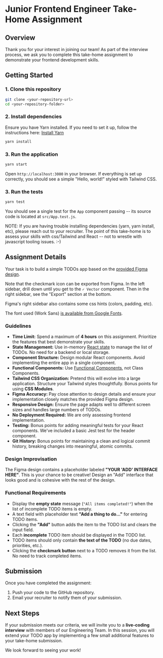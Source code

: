 # Junior Frontend Engineer Take-Home Assignment

## Overview
Thank you for your interest in joining our team! As part of the interview process, we ask you to complete this take-home assignment to demonstrate your frontend development skills.

## Getting Started
### 1. Clone this repository
```sh
git clone <your-repository-url>
cd <your-repository-folder>
```

### 2. Install dependencies
Ensure you have Yarn installed. If you need to set it up, follow the instructions here: [Install Yarn](https://classic.yarnpkg.com/lang/en/docs/install/)

```sh
yarn install
```

### 3. Run the application
```sh
yarn start
```

Open `http://localhost:3000` in your browser. If everything is set up correctly, you should see a simple "Hello, world!" styled with Tailwind CSS.

### 3. Run the tests
```sh
yarn test
```

You should see a single test for the `App` component passing -- its source code is located at `src/App.test.js`.

NOTE: If you are having trouble installing dependencies (yarn, yarn install, etc), please reach out to your recruiter. The point of this take-home is to assess your skills with css/Tailwind and React -- not to wrestle with javascript tooling issues. :-)

## Assignment Details
Your task is to build a simple TODOs app based on the [provided Figma design](https://www.figma.com/design/5RT4wkKtnFMdKimX0963YA/Shiplify-Interview-Task).

Note that the checkmark icon can be exported from Figma. In the left sidebar, drill down until you get to the <code>✓ Vector</code> component. Then in the right sidebar, see the "Export" section at the bottom.

Figma's right sidebar also contains some css hints (colors, padding, etc).

The font used (Work Sans) [is available from Google Fonts](https://fonts.google.com/specimen/Work+Sans).

### Guidelines
- **Time Limit:** Spend a maximum of **4 hours** on this assignment. Prioritize the features that best demonstrate your skills.
- **State Management:** Use in-memory [React state](https://react.dev/reference/react/useState) to manage the list of TODOs. No need for a backend or local storage.
- **Component Structure:** Design modular React components. Avoid implementing the entire app in a single component.
- **Functional Components:** Use [Functional Components](https://www.twilio.com/en-us/blog/react-choose-functional-components), not Class Components.
- **Tailwind CSS Organization:** Pretend this will evolve into a large application. Structure your Tailwind styles thoughtfully. Bonus points for using **CSS Modules**.
- **Figma Accuracy:** Pay close attention to design details and ensure your implementation closely matches the provided Figma design.
- **Responsive Design:** Ensure the page adapts well to different screen sizes and handles large numbers of TODOs.
- **No Deployment Required:** We are only assessing frontend implementation.
- **Testing:** Bonus points for adding meaningful tests for your React components. We've included a basic Jest test for the header component.
- **Git History:** Bonus points for maintaining a clean and logical commit history, breaking changes into meaningful, atomic commits.

### Design Improvisation
The Figma design contains a placeholder labeled **"YOUR 'ADD' INTERFACE HERE"**. This is your chance to be creative! Design an "Add" interface that looks good and is cohesive with the rest of the design.

### Functional Requirements
- Display the **empty state** message (`"All items completed!"`) when the list of incomplete TODO items is empty.
- A text field with placeholder text **"Add a thing to do..."** for entering TODO items.
- Clicking the **"Add"** button adds the item to the TODO list and clears the input field.
- Each **incomplete** TODO item should be displayed in the TODO list.
- TODO items should only contain **the text of the TODO** (no due dates, priorities, etc.).
- Clicking the **checkmark button** next to a TODO removes it from the list. No need to track completed items.

## Submission
Once you have completed the assignment:
1. Push your code to the GitHub repository.
2. Email your recruiter to notify them of your submission.

## Next Steps
If your submission meets our criteria, we will invite you to a **live-coding interview** with members of our Engineering Team. In this session, you will extend your TODO app by implementing a few small additional features to your take-home submission.

We look forward to seeing your work!

